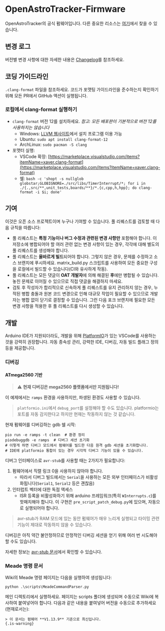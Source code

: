 # OpenAstroTracker-Firmware
OpenAstroTracker의 공식 펌웨어입니다. 다른 중요한 리소스는 [여기](https://wiki.openastrotech.com/en/Links)에서 찾을 수 있습니다.

## 변경 로그
버전별 변경 사항에 대한 자세한 내용은 [Changelog](Changelog.md)를 참조하세요.

## 코딩 가이드라인

`.clang-format` 파일을 참조하세요. 코드가 포맷팅 가이드라인을 준수하는지 확인하기 위해 모든 PR에서 GitHub 액션이 실행됩니다.

### 로컬에서 clang-format 실행하기
* `clang-format` 버전 12를 설치하세요. _참고: 모든 배포판이 기본적으로 버전 12를 사용하지는 않습니다_
  * Windows: [LLVM 웹사이트](https://llvm.org/builds/)에서 설치 프로그램 이용 가능
  * Ubuntu: `sudo apt install clang-format-12`
  * ArchLinux: `sudo pacman -S clang`
* 포맷터 실행: 
  * VSCode 확장: [https://marketplace.visualstudio.com/items?itemName=xaver.clang-format](https://marketplace.visualstudio.com/items?itemName=xaver.clang-format)
  * 쉘: `bash -c 'shopt -s nullglob globstar;GLOBIGNORE=./src/libs/TimerInterrupt/*; for i in ./{.,src/**,unit_tests,boards/**}/*.{c,cpp,h,hpp}; do clang-format -i $i; done'`
  
## 기여

이것은 오픈 소스 프로젝트이며 누구나 기여할 수 있습니다. 풀 리퀘스트를 검토할 때 다음 규칙을 따릅니다:
- 풀 리퀘스트는 **특정 기능이나 버그 수정과 관련된 변경 사항만** 포함해야 합니다. 이 저장소에 병합되어야 할 여러 관련 없는 변경 사항이 있는 경우, 각각에 대해 별도의 풀 리퀘스트를 생성해야 합니다.
- 풀 리퀘스트는 **올바르게 빌드**되어야 합니다. 그렇지 않은 경우, 문제를 수정하고 소스 브랜치에 푸시하세요. matrix_build.py 스크립트를 사용하여 모든 중요한 구성을 로컬에서 빌드할 수 있습니다(CI와 유사하게 작동).
- 풀 리퀘스트는 모든 댓글이 **OAT 개발자**에 의해 해결된 **후**에만 병합될 수 있습니다. 놓친 문제로 이어질 수 있으므로 직접 댓글을 해결하지 마세요.
- 검토 후 작성자가 합리적으로 신속하게 풀 리퀘스트를 유지 관리하지 않는 경우, 누적된 병합 충돌과 원본 코드 변경으로 인해 대규모 작업이 필요할 수 있으므로 개발자는 병합 없이 닫기로 결정할 수 있습니다. 그런 다음 포크 브랜치에 필요한 모든 변경 사항을 적용한 후 풀 리퀘스트를 다시 생성할 수 있습니다.

## 개발

Arduino IDE가 지원되더라도, 개발을 위해 [PlatformIO](https://platformio.org/)가 있는 VSCode를 사용하는 것을 강력히 권장합니다. 자동 종속성 관리, 강력한 IDE, 디버깅, 자동 빌드 플래그 정의 등을 제공합니다.

### 디버깅

#### ATmega2560 기반

> :warning: **현재 디버깅은 mega2560 플랫폼에서만 지원됩니다!**

이 예제에서는 `ramps` 환경을 사용하지만, 파생된 환경도 사용할 수 있습니다.

> `platformio.ini`에서 `debug_port`를 설정해야 할 수도 있습니다. platformio는 포트를 자동 감지한다고 하지만 현재는 작동하지 않는 것 같습니다.

현재 펌웨어를 디버깅하는 gdb 쉘 시작:
```shell
pio run -e ramps -t clean  # 환경 정리
piodebuggdb -e ramps  # 디버그 세션 초기화
# 이렇게 하면 디버그 모드에서 펌웨어를 빌드한 다음 원격 gdb 세션을 초기화합니다.
# IDE에 platformio 통합이 있는 경우 시각적 디버그 기능이 있을 수 있습니다.
```

디버그 인터페이스로 `avr-stub`를 사용할 때는 2가지가 필요합니다:
1. 펌웨어에서 직렬 링크 0을 사용하지 않아야 합니다.
    - 따라서 디버그 빌드에서는 `Serial`을 사용하는 모든 외부 인터페이스가 비활성화됩니다(`Serial1`, `Serial2` 등은 괜찮음)
2. 인터럽트 벡터에 대한 독점 액세스
    - ISR 등록을 비활성화하기 위해 arduino 프레임워크(특히 `WInterrupts.c`)를 핫패치해야 합니다. 이 구현은 `pre_script_patch_debug.py`에 있으며, 자동으로 실행되어야 합니다.

> avr-stub가 RAM 모드에 있는 동안 펌웨어가 매우 느리게 실행되고 타이밍 관련 기능이 제대로 작동하지 않을 수 있습니다.

디버깅은 아직 약간 불안정하므로 안정적인 디버깅 세션을 얻기 위해 여러 번 시도해야 할 수도 있습니다.

자세한 정보는 [avr-stub 문서](https://github.com/jdolinay/avr_debug/tree/master/doc)에서 확인할 수 있습니다.

### Meade 명령 문서
Wiki의 Meade 명령 페이지는 다음을 실행하여 생성됩니다:
```shell
python .\scripts\MeadeCommandParser.py
```
메인 디렉토리에서 실행하세요. 페이지는 scripts 폴더에 생성되며 수동으로 Wiki에 복사하여 붙여넣어야 합니다. 다음과 같은 내용을 붙여넣어 버전을 수동으로 추가하세요(현재로서는):
```
> 이 문서는 펌웨어 **V1.13.9** 기준으로 최신입니다.
{.is-warning} 